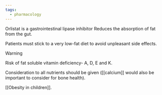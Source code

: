 ```yaml
---
tags:
  - pharmacology
---
```

Orlistat is a gastrointestinal lipase inhibitor
Reduces the absorption of fat from the gut.

Patients must stick to a very low-fat diet to avoid unpleasant side effects. 

> [!warning]
> Risk of fat soluble vitamin deficiency- A, D, E and K.

Consideration to all nutrients should be given ([[calcium]] would also be important to consider for bone health).

[[Obesity in children]]. 